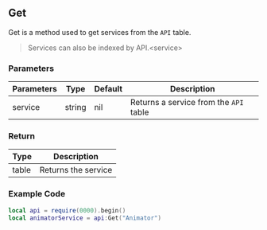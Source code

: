 ## Get

Get is a method used to get services from the ```API``` table.
> Services can also be indexed by API.\<service>

### Parameters

| Parameters | Type | Default | Description |
|---------|------------|-------------|---------|
| service | string | nil | Returns a service from the ```API``` table |

### Return

| Type | Description |
|------|-------------|
|table | Returns the service |

### Example Code

```lua
local api = require(0000).begin()
local animatorService = api:Get("Animator")
```
